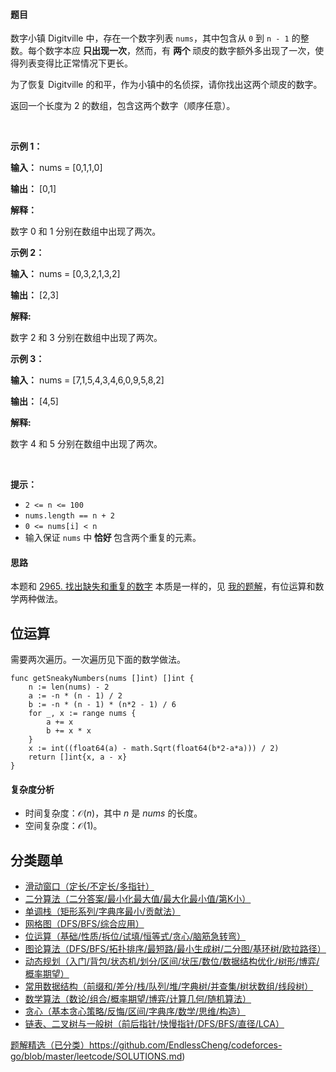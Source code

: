 #### 题目

<p>数字小镇 Digitville 中，存在一个数字列表 <code>nums</code>，其中包含从 <code>0</code> 到 <code>n - 1</code> 的整数。每个数字本应 <strong>只出现一次</strong>，然而，有 <strong>两个 </strong>顽皮的数字额外多出现了一次，使得列表变得比正常情况下更长。</p>

<p>为了恢复 Digitville 的和平，作为小镇中的名侦探，请你找出这两个顽皮的数字。</p>

<p>返回一个长度为 2 的数组，包含这两个数字（顺序任意）。</p>

<p>&nbsp;</p>

<p><strong class="example">示例 1：</strong></p>

<div class="example-block">
<p><strong>输入：</strong> <span class="example-io">nums = [0,1,1,0]</span></p>

<p><strong>输出：</strong> <span class="example-io">[0,1]</span></p>

<p><strong>解释：</strong></p>

<p>数字 0 和 1 分别在数组中出现了两次。</p>
</div>

<p><strong class="example">示例 2：</strong></p>

<div class="example-block">
<p><strong>输入：</strong> <span class="example-io">nums = [0,3,2,1,3,2]</span></p>

<p><strong>输出：</strong> <span class="example-io">[2,3]</span></p>

<p><strong>解释: </strong></p>

<p>数字 2 和 3 分别在数组中出现了两次。</p>
</div>

<p><strong class="example">示例 3：</strong></p>

<div class="example-block">
<p><strong>输入：</strong> <span class="example-io">nums = [7,1,5,4,3,4,6,0,9,5,8,2]</span></p>

<p><strong>输出：</strong> <span class="example-io">[4,5]</span></p>

<p><strong>解释: </strong></p>

<p>数字 4 和 5 分别在数组中出现了两次。</p>
</div>

<p>&nbsp;</p>

<p><strong>提示：</strong></p>

<ul>
	<li><code>2 &lt;= n &lt;= 100</code></li>
	<li><code>nums.length == n + 2</code></li>
	<li><code>0 &lt;= nums[i] &lt; n</code></li>
	<li>输入保证 <code>nums</code> 中<strong> 恰好 </strong>包含两个重复的元素。</li>
</ul>

#### 思路

本题和 [2965. 找出缺失和重复的数字](https://leetcode.cn/problems/find-missing-and-repeated-values/) 本质是一样的，见 [我的题解](https://leetcode.cn/problems/find-missing-and-repeated-values/solutions/2569783/mo-ni-pythonjavacgo-by-endlesscheng-mexz/)，有位运算和数学两种做法。

## 位运算

需要两次遍历。一次遍历见下面的数学做法。

```
func getSneakyNumbers(nums []int) []int {
	n := len(nums) - 2
	a := -n * (n - 1) / 2
	b := -n * (n - 1) * (n*2 - 1) / 6
	for _, x := range nums {
		a += x
		b += x * x
	}
	x := int((float64(a) - math.Sqrt(float64(b*2-a*a))) / 2)
	return []int{x, a - x}
}
```

#### 复杂度分析

- 时间复杂度：$\mathcal{O}(n)$，其中 $n$ 是 $\textit{nums}$ 的长度。
- 空间复杂度：$\mathcal{O}(1)$。

## 分类题单

- [滑动窗口（定长/不定长/多指针）](https://leetcode.cn/circle/discuss/0viNMK/)
- [二分算法（二分答案/最小化最大值/最大化最小值/第K小）](https://leetcode.cn/circle/discuss/SqopEo/)
- [单调栈（矩形系列/字典序最小/贡献法）](https://leetcode.cn/circle/discuss/9oZFK9/)
- [网格图（DFS/BFS/综合应用）](https://leetcode.cn/circle/discuss/YiXPXW/)
- [位运算（基础/性质/拆位/试填/恒等式/贪心/脑筋急转弯）](https://leetcode.cn/circle/discuss/dHn9Vk/)
- [图论算法（DFS/BFS/拓扑排序/最短路/最小生成树/二分图/基环树/欧拉路径）](https://leetcode.cn/circle/discuss/01LUak/)
- [动态规划（入门/背包/状态机/划分/区间/状压/数位/数据结构优化/树形/博弈/概率期望）](https://leetcode.cn/circle/discuss/tXLS3i/)
- [常用数据结构（前缀和/差分/栈/队列/堆/字典树/并查集/树状数组/线段树）](https://leetcode.cn/circle/discuss/mOr1u6/)
- [数学算法（数论/组合/概率期望/博弈/计算几何/随机算法）](https://leetcode.cn/circle/discuss/IYT3ss/)
- [贪心（基本贪心策略/反悔/区间/字典序/数学/思维/构造）](https://leetcode.cn/circle/discuss/g6KTKL/)
- [链表、二叉树与一般树（前后指针/快慢指针/DFS/BFS/直径/LCA）](https://leetcode.cn/circle/discuss/K0n2gO/)

[题解精选（已分类）](https://github.com/EndlessCheng/codeforces-go/blob/master/leetcode/SOLUTIONS.md)https://github.com/EndlessCheng/codeforces-go/blob/master/leetcode/SOLUTIONS.md)